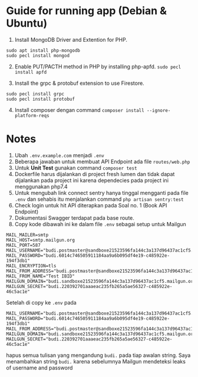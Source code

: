 # Guide for running app (Debian & Ubuntu)

1. Install MongoDB Driver and Extention for PHP.
```
sudo apt install php-mongodb
sudo pecl install mongod
```

2. Enable PUT/PACTH method in PHP by installing php-apfd.
```sudo pecl install apfd```

3. Install the grpc & protobuf extension to use Firestore.
```
sudo pecl install grpc
sudo pecl install protobuf
```
4. Install composer dengan command
```composer install --ignore-platform-reqs```

# Notes
1. Ubah ```.env.example.com``` menjadi ```.env```
2. Beberapa jawaban untuk membuat API Endpoint ada file ```routes/web.php```
3. Untuk **Unit Test** gunakan command ```composer test```
4. Dockerfile harus dijalankan di project fresh lumen dan tidak dapat dijalankan pada project ini karena dependecies pada project ini menggunakan php7.4
5. Untuk mengubah link connect sentry hanya tinggal mengganti pada file ```.env``` dan sehabis itu menjalankan command ```php artisan sentry:test```
6. Check login untuk hit API diterapkan pada Soal no. 1 (Book API Endpoint)
7. Dokumentasi Swagger terdapat pada base route.
8. Copy kode dibawah ini ke dalam file ```.env``` sebagai setup untuk Mailgun
```
MAIL_MAILER=smtp
MAIL_HOST=smtp.mailgun.org
MAIL_PORT=587
MAIL_USERNAME="budi.postmaster@sandboxe21523596fa144c3a137d96437ac1cf5.mailgun.org"
MAIL_PASSWORD="budi.6014c746505911184aa9a6b095df4e19-c485922e-194f3db1"
MAIL_ENCRYPTION=tls
MAIL_FROM_ADDRESS="budi.postmaster@sandboxe21523596fa144c3a137d96437ac1cf5.mailgun.org"
MAIL_FROM_NAME="Test IBID"
MAILGUN_DOMAIN="budi.sandboxe21523596fa144c3a137d96437ac1cf5.mailgun.org"
MAILGUN_SECRET="budi.220392701aaaeac235fb265a5ae56327-c485922e-46c5ac1e"
```
Setelah di copy ke ```.env``` pada
```
MAIL_USERNAME="budi.postmaster@sandboxe21523596fa144c3a137d96437ac1cf5.mailgun.org"
MAIL_PASSWORD="budi.6014c746505911184aa9a6b095df4e19-c485922e-194f3db1"
MAIL_FROM_ADDRESS="budi.postmaster@sandboxe21523596fa144c3a137d96437ac1cf5.mailgun.org"
MAILGUN_DOMAIN="budi.sandboxe21523596fa144c3a137d96437ac1cf5.mailgun.org"
MAILGUN_SECRET="budi.220392701aaaeac235fb265a5ae56327-c485922e-46c5ac1e"
```
hapus semua tulisan yang mengandung ```budi.``` pada tiap awalan string. Saya menambahkan string ```budi.``` karena sebelumnya Mailgun mendeteksi leaks of username and password
